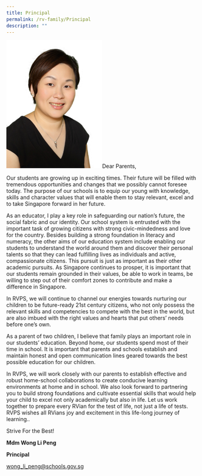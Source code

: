 ```yaml
---
title: Principal
permalink: /rv-family/Principal
description: ""
---
```

<img style="width:50%;height:50%" src="/images/RV%20Family/mdm%20wong%20li%20peng.jpg">Dear Parents, 

  

Our students are growing up in exciting times. Their future will be filled with tremendous opportunities and changes that we possibly cannot foresee today. The purpose of our schools is to equip our young with knowledge, skills and character values that will enable them to stay relevant, excel and to take Singapore forward in her future.  

  

As an educator, I play a key role in safeguarding our nation’s future, the social fabric and our identity. Our school system is entrusted with the important task of growing citizens with strong civic-mindedness and love for the country. Besides building a strong foundation in literacy and numeracy, the other aims of our education system include enabling our students to understand the world around them and discover their personal talents so that they can lead fulfilling lives as individuals and active, compassionate citizens. This pursuit is just as important as their other academic pursuits. As Singapore continues to prosper, it is important that our students remain grounded in their values, be able to work in teams, be willing to step out of their comfort zones to contribute and make a difference in Singapore. 

  

In RVPS, we will continue to channel our energies towards nurturing our children to be future-ready 21st century citizens, who not only possess the relevant skills and competencies to compete with the best in the world, but are also imbued with the right values and hearts that put others’ needs before one’s own. 

  

As a parent of two children, I believe that family plays an important role in our students’ education. Beyond home, our students spend most of their time in school. It is important that parents and schools establish and maintain honest and open communication lines geared towards the best possible education for our children. 

  

In RVPS, we will work closely with our parents to establish effective and robust home-school collaborations to create conducive learning environments at home and in school. We also look forward to partnering you to build strong foundations and cultivate essential skills that would help your child to excel not only academically but also in life. Let us work together to prepare every RVian for the test of life, not just a life of tests. RVPS wishes all RVians joy and excitement in this life-long journey of learning.. 

  

Strive For the Best! 

  

**Mdm Wong Li Peng**

**Principal**

[wong_li_peng@schools.gov.sg](mailto:wong_li_peng@schools.gov.sg)
